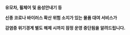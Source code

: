 **유모차, 휠체어 및 음성안내기 등**

**신종 코로나 바이러스 확산 위험 소지가 있는 물품 대여 서비스가**

**감염증 위기경계 별도 해제 시까지 잠정 운영 중단됨을 알려드립니다.**